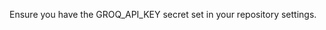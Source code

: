 Ensure you have the GROQ_API_KEY secret set in your repository settings.

<!-- TODO make this README better -->
